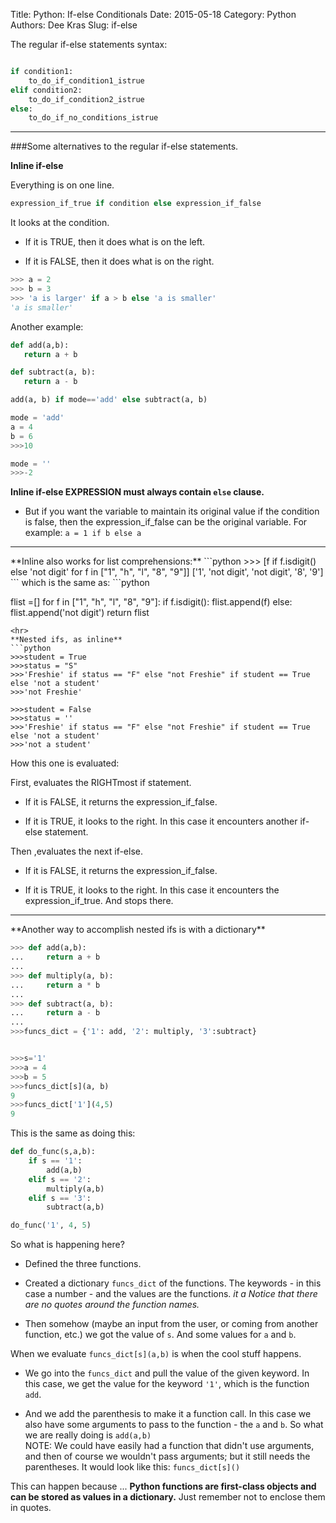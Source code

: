 Title: Python: If-else Conditionals
Date: 2015-05-18
Category: Python
Authors: Dee Kras
Slug: if-else



The regular if-else statements syntax:

```python

if condition1:
    to_do_if_condition1_istrue
elif condition2:
    to_do_if_condition2_istrue
else:
    to_do_if_no_conditions_istrue
```
<hr>

###Some alternatives to the regular if-else statements.

**Inline if-else**

Everything is on one line. 

```python
expression_if_true if condition else expression_if_false
```
It looks at the condition.

   - If it is TRUE, then it does what is on the left.

   - If it is FALSE, then it does what is on the right.

```python
>>> a = 2
>>> b = 3
>>> 'a is larger' if a > b else 'a is smaller'
'a is smaller'
```

Another example:

```python
def add(a,b):
   return a + b

def subtract(a, b):
   return a - b

add(a, b) if mode=='add' else subtract(a, b)

mode = 'add'
a = 4
b = 6
>>>10

mode = ''
>>>-2
```

**Inline if-else EXPRESSION must always contain `else` clause.** 

   - But if you want the variable to maintain its original value if the condition is false, then the expression_if_false can be the original variable. For example: `a = 1 if b else a`
<hr>
**Inline also works for list comprehensions:**
```python
>>> [f if f.isdigit() else 'not digit' for f in ["1", "h", "l", "8", "9"]]
['1', 'not digit', 'not digit', '8', '9']
```
which is the same as:
```python

flist =[]
for f in ["1", "h", "l", "8", "9"]:
    if f.isdigit():
        flist.append(f)
    else:
        flist.append('not digit')
return flist
```
<hr>
**Nested ifs, as inline**
```python
>>>student = True
>>>status = "S"
>>>'Freshie' if status == "F" else "not Freshie" if student == True else 'not a student'
>>>'not Freshie'

>>>student = False
>>>status = ''
>>>'Freshie' if status == "F" else "not Freshie" if student == True else 'not a student'
>>>'not a student'
```
How this one is evaluated:

First, evaluates the RIGHTmost if statement.

   - If it is FALSE, it returns the expression_if_false.

   - If it is TRUE, it looks to the right. In this case it encounters another if-else statement.

Then ,evaluates the next if-else.

   - If it is FALSE, it returns the expression_if_false.

   - If it is TRUE, it looks to the right. In this case it encounters the expression_if_true. And stops there.

<hr>
**Another way to accomplish nested ifs is with a dictionary**

```python
>>> def add(a,b):
...     return a + b
... 
>>> def multiply(a, b):
...     return a * b
... 
>>> def subtract(a, b):
...     return a - b
... 
>>>funcs_dict = {'1': add, '2': multiply, '3':subtract}


>>>s='1'
>>>a = 4
>>>b = 5
>>>funcs_dict[s](a, b)
9
>>>funcs_dict['1'](4,5)
9
```

This is the same as doing this:
```python
def do_func(s,a,b):
    if s == '1':
        add(a,b)
    elif s == '2':
        multiply(a,b)
    elif s == '3':
        subtract(a,b)

do_func('1', 4, 5)
```

So what is happening here?

   - Defined the three functions.  

   - Created a dictionary `funcs_dict` of the functions. The keywords - in this case a number - and the values are the functions.  *it a Notice that there are no quotes around the function names.*

   - Then somehow (maybe an input from the user, or coming from another function, etc.) we got the value of `s`. And some values for `a` and `b`.

When we evaluate `funcs_dict[s](a,b)` is when the cool stuff happens.  

   - We go into the `funcs_dict` and pull the value of the given keyword. In this case, we get the value for the keyword `'1'`, which is the function `add`.

   - And we add the parenthesis to make it a function call. In this case we also have some arguments to pass to the function - the `a` and `b`.  So what we are really doing is `add(a,b)` <br>
   NOTE: We could have easily had a function that didn't use arguments, and then of course we wouldn't pass arguments; but it still needs the parentheses. It would look like this: `funcs_dict[s]()`


This can happen because ... **Python functions are first-class objects and can be stored as values in a dictionary.**  Just remember not to enclose them in quotes.
